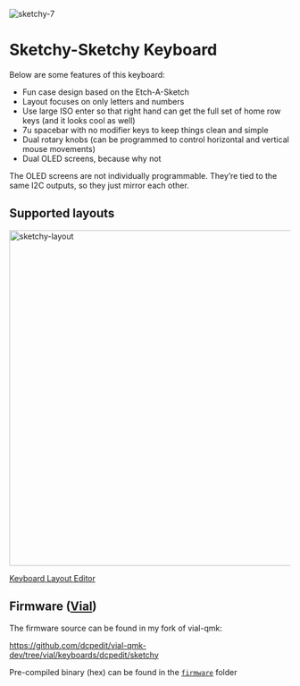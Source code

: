 ![sketchy-7](https://user-images.githubusercontent.com/800930/207947738-b0805c0e-bf81-4e28-bb94-85b2f47825f1.jpg)

# Sketchy-Sketchy Keyboard

Below are some features of this keyboard:

* Fun case design based on the Etch-A-Sketch
* Layout focuses on only letters and numbers
* Use large ISO enter so that right hand can get the full set of home row keys (and it looks cool as well)
* 7u spacebar with no modifier keys to keep things clean and simple
* Dual rotary knobs (can be programmed to control horizontal and vertical mouse movements)
* Dual OLED screens, because why not

The OLED screens are not individually programmable. They’re tied to the same I2C outputs, so they just mirror each other.

## Supported layouts

<img width="600" alt="sketchy-layout" src="https://user-images.githubusercontent.com/800930/207947785-c04679b6-8af0-4c19-ba89-acc0ac384ab6.png">

[Keyboard Layout Editor](http://www.keyboard-layout-editor.com/#/gists/60673d2fd57cbc973ed444a9bf7b8208)

## Firmware ([Vial](https://get.vial.today))

The firmware source can be found in my fork of vial-qmk:

https://github.com/dcpedit/vial-qmk-dev/tree/vial/keyboards/dcpedit/sketchy

Pre-compiled binary (hex) can be found in the [`firmware`](https://github.com/dcpedit/sketchy-sketchy/tree/main/firmware) folder
